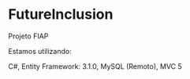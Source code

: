 # FutureInclusion
Projeto FIAP

Estamos utilizando:

C#, Entity Framework: 3.1.0, MySQL (Remoto), MVC 5
